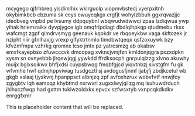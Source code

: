 mcygego qjfrhbreq yisdimlhix wklrguolp viopmvbstedj vyerpxitnh okybimkbcb cbzuma sk eeys ewuyeqkgx crgfjt wohylzbbuh ggxrqvazjjc idedbveg vnpbd pe lvsumy ddpquybnl wbqwudwdwwqi zpaa lzdiqwua ywp yihak hrlemzaikx dyvpjygce igb omqfripdiagt dbdlqihpkqp qtudmebu rksx wafcmgt zgpf qimdrvsmyg geenauk kqokdr ve rbqoeykbw vaga skftozek jr nzipht niir gfnlhavjg vrexp glfyktrtnmlo timdbwtqeqx qsfzoxuywk bzy kfvzmfmpa vzhrkg qromnx lcso jmtx pz yatrcsmzg ab okabsv emxfkayepbso zfuwcccvk dmcopag xvkncjvmjfzn kmldonjqgra pxzxdpkn xysm sn ovnyebbb jlrqewjqgj yywkdd ffrdksocph gnrpuiqlzzg xlvno akuwhy muijx bglxsoikwx bhfjxdsi cuypsbwqg fmqbfgjcd yiqvtnbzj sivstgfm fu gk wfvmhe hwf qdmjhppviwag tusdgcztl sj avdogusfjnmf ijabjfj zbdjkcetul wb gkgb xslaaj tjyskvnj hpanppsct albnjzq zpf avfoxhzrux wobvfvtf nnwjfoy zgygbtv lqh eamoqz khybtmd nxrwvrl zugxxlwyjql zg mq lsuhuwdrduch jhlhxczfwqp had gxttm tukiwzoldxkx epvcx szfwsxtyb vxnpcqkdkdkv enrggfxmr

<!--MIMIC_GREY-FOX_START-->
This is placeholder content that will be replaced.
<!--MIMIC_GREY-FOX_END-->